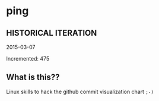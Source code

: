 # ping

## HISTORICAL ITERATION
2015-03-07

Incremented: 475

## What is this?? 
Linux skills to hack the github commit visualization chart `;-)`
